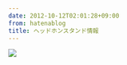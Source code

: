 ```yaml
---
date: 2012-10-12T02:01:28+09:00
from: hatenablog
title: ヘッドホンスタンド情報
---
```


<p><img src="http://dl.dropbox.com/u/5978869/image/20121012_020101.png"></p>

